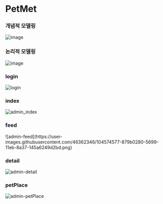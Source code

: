 # PetMet
<h3>개념적 모델링</h3>

![image](https://user-images.githubusercontent.com/46362346/104829346-33209e80-58b6-11eb-9199-1deedfff3b97.png)

<h3>논리적 모델링</h3>

![image](https://user-images.githubusercontent.com/46362346/104829347-3a47ac80-58b6-11eb-8cb4-ce0631a26bb3.png)

<h3>login</h3>

![login](https://user-images.githubusercontent.com/46362346/104574555-836ee500-5699-11eb-860c-0fc742720021.png)

<h3>index</h3>

![admin_index](https://user-images.githubusercontent.com/46362346/104574568-8669d580-5699-11eb-8cd6-2b1c5afddfc1.png)

<h3>feed</h3>
![admin-feed](https://user-images.githubusercontent.com/46362346/104574577-879b0280-5699-11eb-8a37-145a6249d2bd.png)

<h3>detail</h3>

![admin-detail](https://user-images.githubusercontent.com/46362346/104574580-88cc2f80-5699-11eb-9017-51cf5c8876aa.png)

<h3>petPlace</h3>

![admin-petPlace](https://user-images.githubusercontent.com/46362346/104574584-8964c600-5699-11eb-8b66-feae668e6ead.png)
